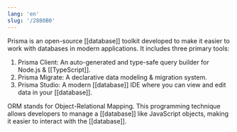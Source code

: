 ```yaml
---
lang: 'en'
slug: '/2880B0'
---
```


Prisma is an open-source [[database]] toolkit developed to make it easier to work with databases in modern applications. It includes three primary tools:

1. Prisma Client: An auto-generated and type-safe query builder for Node.js & [[TypeScript]].
2. Prisma Migrate: A declarative data modeling & migration system.
3. Prisma Studio: A modern [[database]] IDE where you can view and edit data in your [[database]].

ORM stands for Object-Relational Mapping. This programming technique allows developers to manage a [[database]] like JavaScript objects, making it easier to interact with the [[database]].
